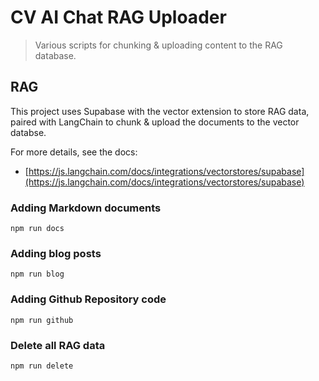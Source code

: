 # CV AI Chat RAG Uploader

> Various scripts for chunking & uploading content to the RAG database.

## RAG

This project uses Supabase with the vector extension to store RAG data, paired with LangChain to chunk & upload the documents to the vector databse.

For more details, see the docs:

- [https://js.langchain.com/docs/integrations/vectorstores/supabase](https://js.langchain.com/docs/integrations/vectorstores/supabase)

### Adding Markdown documents

`npm run docs`

### Adding blog posts

`npm run blog`

### Adding Github Repository code

`npm run github`

### Delete all RAG data

`npm run delete`
